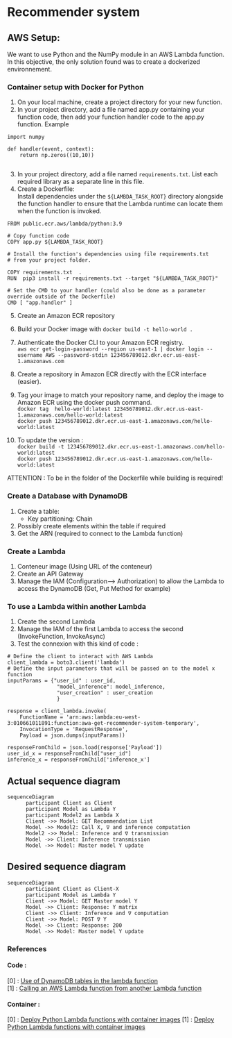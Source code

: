 # Recommender system

## AWS Setup:
We want to use Python and the NumPy module in an AWS Lambda function. In this objective, the only solution found was to create a dockerized environnement.

### Container setup with Docker for Python
1. On your local machine, create a project directory for your new function.
2. In your project directory, add a file named app.py containing your function code, then add your function handler code to the app.py function. Example 
```
import numpy

def handler(event, context):
    return np.zeros((10,10))
    
```

3. In your project directory, add a file named `requirements.txt`. List each required library as a separate line in this file.
4. Create a Dockerfile:  
Install dependencies under the `${LAMBDA_TASK_ROOT}` directory alongside the function handler to ensure that the Lambda runtime can locate them when the function is invoked.
```
FROM public.ecr.aws/lambda/python:3.9

# Copy function code
COPY app.py ${LAMBDA_TASK_ROOT}

# Install the function's dependencies using file requirements.txt
# from your project folder.

COPY requirements.txt  .
RUN  pip3 install -r requirements.txt --target "${LAMBDA_TASK_ROOT}"

# Set the CMD to your handler (could also be done as a parameter override outside of the Dockerfile)
CMD [ "app.handler" ]
```

5. Create an Amazon ECR repository

6. Build your Docker image with `docker build -t hello-world .`
7. Authenticate the Docker CLI to your Amazon ECR registry.  
`aws ecr get-login-password --region us-east-1 | docker login --username AWS --password-stdin 123456789012.dkr.ecr.us-east-1.amazonaws.com`

8. Create a repository in Amazon ECR directly with the ECR interface (easier).

9. Tag your image to match your repository name, and deploy the image to Amazon ECR using the docker push command.  
`docker tag  hello-world:latest 123456789012.dkr.ecr.us-east-1.amazonaws.com/hello-world:latest`  
`docker push 123456789012.dkr.ecr.us-east-1.amazonaws.com/hello-world:latest`

10. To update the version :  
`docker build -t 123456789012.dkr.ecr.us-east-1.amazonaws.com/hello-world:latest`  
`docker push 123456789012.dkr.ecr.us-east-1.amazonaws.com/hello-world:latest`

ATTENTION : To be in the folder of the Dockerfile while building is required!

### Create a Database with DynamoDB

1. Create a table:
    - Key partitioning: Chain
2. Possibly create elements within the table if required
3. Get the ARN (required to connect to the Lambda function)

### Create a Lambda

1. Conteneur image (Using URL of the conteneur)
2. Create an API Gateway
3. Manage the IAM (Configuration--> Authorization) to allow the Lambda to access the DynamoDB (Get, Put Method for example)

### To use a Lambda within another Lambda
1. Create the second Lambda
2. Manage the IAM of the first Lambda to access the second (InvokeFunction, InvokeAsync)
3. Test the connexion with this kind of code :
```        
# Define the client to interact with AWS Lambda
client_lambda = boto3.client('lambda')
# Define the input parameters that will be passed on to the model x function
inputParams = {"user_id" : user_id,
                "model_inference": model_inference,
                "user_creation" : user_creation
                }

response = client_lambda.invoke(
    FunctionName = 'arn:aws:lambda:eu-west-3:010661011891:function:awa-get-recommender-system-temporary',
    InvocationType = 'RequestResponse',
    Payload = json.dumps(inputParams))

responseFromChild = json.load(response['Payload'])
user_id_x = responseFromChild["user_id"]
inference_x = responseFromChild['inference_x']
```


## Actual sequence diagram
```mermaid
sequenceDiagram
      participant Client as Client
      participant Model as Lambda Y
      participant Model2 as Lambda X
      Client ->> Model: GET Recommendation List
      Model ->> Model2: Call X, ∇ and inference computation
      Model2 ->> Model: Inference and ∇ transmission
      Model ->> Client: Inference transmission
      Model ->> Model: Master model Y update  
```

## Desired sequence diagram
```mermaid
sequenceDiagram
      participant Client as Client-X
      participant Model as Lambda Y
      Client ->> Model: GET Master model Y
      Model ->> Client: Response: Y matrix
      Client ->> Client: Inference and ∇ computation
      Client ->> Model: POST ∇ Y
      Model ->> Client: Response: 200
      Model ->> Model: Master model Y update
```


### References
#### Code :
[0] : [Use of DynamoDB tables in the lambda function](https://boto3.amazonaws.com/v1/documentation/api/latest/guide/dynamodb.html)  
[1] : [Calling an AWS Lambda function from another Lambda function](https://www.sqlshack.com/calling-an-aws-lambda-function-from-another-lambda-function/)

#### Container :
[0] : [Deploy Python Lambda functions with container images](https://docs.aws.amazon.com/lambda/latest/dg/images-create.html#images-create-from-base)
[1] : [Deploy Python Lambda functions with container images](https://docs.aws.amazon.com/lambda/latest/dg/python-image.html#python-image-base)


